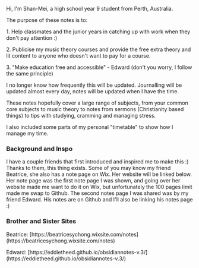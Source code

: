 <head>
  <title>
    Shan-Mei's Notes!
  </title>
</head>
<body>
  <p>Hi, I'm Shan-Mei, a high school year 9 student from Perth, Australia.</p>
  <p>The purpose of these notes is to:</p>
  <p>1. Help classmates and the junior years in catching up with work when they don't pay attention :)</p>
  <p>2. Publicise my music theory courses and provide the free extra theory and lit content to anyone who doesn't want to pay for a course.</p>
  <p>3. "Make education free and accessible" - Edward (don't you worry, I follow the same principle)</p>
  <p>I no longer know how frequently this will be updated. Journalling will be updated almost every day, notes will be updated when I have the time.</p>
  <p>These notes hopefully cover a large range of subjects, from your common core subjects to music theory to notes from sermons (Christianity based things) to tips with studying, cramming and managing stress.</p>
  <p>I also included some parts of my personal "timetable" to show how I manage my time.</p>

  <h3>
    Background and Inspo
  </h3>
  <p>
    I have a couple friends that first introduced and inspired me to make this :) Thanks to them, this thing exists. Some of you may know my friend Beatrice, she also has a note page on Wix. Her website will be linked below. Her note page was the first note page I was shown, and going over her website made me want to do it on Wix, but unfortunately the 100 pages limit made me swap to Github. The second notes page I was shared was by my friend Edward. His notes are on Github and I'll also be linking his notes page :)
  </p>

  <h3>
    Brother and Sister Sites
  </h3>

  <p>Beatrice: [https://beatricesychong.wixsite.com/notes](https://beatricesychong.wixsite.com/notes)</p>
  <p>Edward: [https://eddietheed.github.io/obsidiannotes-v.3/](https://eddietheed.github.io/obsidiannotes-v.3/)</p>
</body>